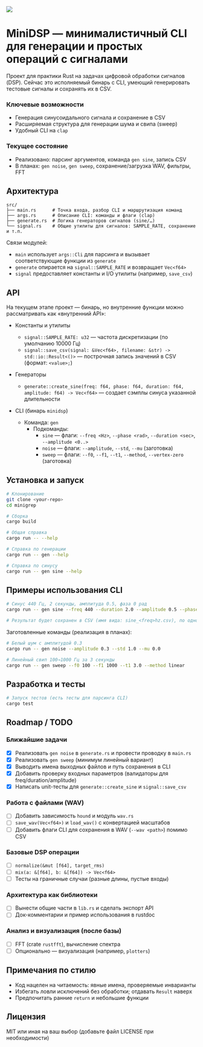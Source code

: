 <a href="https://codecov.io/gh/fosghen/minidsp" > 
  <img src="https://codecov.io/gh/fosghen/minidsp/graph/badge.svg"/> 
</a>

# MiniDSP — минималистичный CLI для генерации и простых операций с сигналами

Проект для практики Rust на задачах цифровой обработки сигналов (DSP). Сейчас это исполняемый бинарь с CLI, умеющий генерировать тестовые сигналы и сохранять их в CSV.

### Ключевые возможности
- Генерация синусоидального сигнала и сохранение в CSV
- Расширяемая структура для генерации шума и свипа (sweep)
- Удобный CLI на `clap`

### Текущее состояние
- Реализовано: парсинг аргументов, команда `gen sine`, запись CSV
- В планах: `gen noise`, `gen sweep`, сохранение/загрузка WAV, фильтры, FFT

## Архитектура

```
src/
├── main.rs      # Точка входа, разбор CLI и маршрутизация команд
├── args.rs      # Описание CLI: команды и флаги (clap)
├── generate.rs  # Логика генераторов сигналов (sine/…)
└── signal.rs    # Общие утилиты для сигналов: SAMPLE_RATE, сохранение и т.п.
```

Связи модулей:
- `main` использует `args::Cli` для парсинга и вызывает соответствующие функции из `generate`
- `generate` опирается на `signal::SAMPLE_RATE` и возвращает `Vec<f64>`
- `signal` предоставляет константы и I/O утилиты (например, `save_csv`)

## API

На текущем этапе проект — бинарь, но внутренние функции можно рассматривать как «внутренний API»:

- Константы и утилиты
  - `signal::SAMPLE_RATE: u32` — частота дискретизации (по умолчанию 10000 Гц)
  - `signal::save_csv(signal: &Vec<f64>, filename: &str) -> std::io::Result<()>` — построчная запись значений в CSV (формат: `<value>;`)

- Генераторы
  - `generate::create_sine(freq: f64, phase: f64, duration: f64, amplitude: f64) -> Vec<f64>` — создает сэмплы синуса указанной длительности

- CLI (бинарь `minidsp`)
  - Команда: `gen`
    - Подкоманды:
      - `sine` — флаги: `--freq <Hz>`, `--phase <rad>`, `--duration <sec>`, `--amplitude <0..>`
      - `noise` — флаги: `--amplitude`, `--std`, `--mu` (заготовка)
      - `sweep` — флаги: `--f0`, `--f1`, `--t1`, `--method`, `--vertex-zero` (заготовка)

## Установка и запуск

```bash
# Клонирование
git clone <your-repo>
cd minigrep

# Сборка
cargo build

# Общая справка
cargo run -- --help

# Справка по генерации
cargo run -- gen --help

# Справка по синусу
cargo run -- gen sine --help
```

## Примеры использования CLI

```bash
# Синус 440 Гц, 2 секунды, амплитуда 0.5, фаза 0 рад
cargo run -- gen sine --freq 440 --duration 2.0 --amplitude 0.5 --phase 0.0

# Результат будет сохранен в CSV (имя вида: sine_<freq>hz.csv), по одному значению на строку
```

Заготовленные команды (реализация в планах):

```bash
# Белый шум с амплитудой 0.3
cargo run -- gen noise --amplitude 0.3 --std 1.0 --mu 0.0

# Линейный свип 100→1000 Гц за 3 секунды
cargo run -- gen sweep --f0 100 --f1 1000 --t1 3.0 --method linear
```

## Разработка и тесты

```bash
# Запуск тестов (есть тесты для парсинга CLI)
cargo test
```

## Roadmap / TODO

### Ближайшие задачи
- [x] Реализовать `gen noise` в `generate.rs` и провести проводку в `main.rs`
- [x] Реализовать `gen sweep` (минимум линейный вариант)
- [x] Выводить имена выходных файлов и путь сохранения в CLI
- [x] Добавить проверку входных параметров (валидаторы для freq/duration/amplitude)
- [x] Написать unit-тесты для `generate::create_sine` и `signal::save_csv`

### Работа с файлами (WAV)
- [ ] Добавить зависимость `hound` и модуль `wav.rs`
- [ ] `save_wav(Vec<f64>)` и `load_wav()` с конвертацией масштабов
- [ ] Добавить флаги CLI для сохранения в WAV (`--wav <path>`) помимо CSV

### Базовые DSP операции
- [ ] `normalize(&mut [f64], target_rms)`
- [ ] `mix(a: &[f64], b: &[f64]) -> Vec<f64>`
- [ ] Тесты на граничные случаи (разные длины, пустые входы)

### Архитектура как библиотеки
- [ ] Вынести общие части в `lib.rs` и сделать экспорт API
- [ ] Док-комментарии и пример использования в rustdoc

### Анализ и визуализация (после базы)
- [ ] FFT (crate `rustfft`), вычисление спектра
- [ ] Опционально — визуализация (например, `plotters`)

## Примечания по стилю
- Код нацелен на читаемость: явные имена, проверяемые инварианты
- Избегать ловли исключений без обработки; отдавать `Result` наверх
- Предпочитать ранние `return` и небольшие функции

## Лицензия
MIT или иная на ваш выбор (добавьте файл LICENSE при необходимости)
